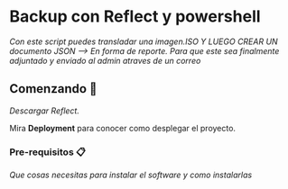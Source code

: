 # Backup con Reflect y powershell

_Con este script puedes transladar una imagen.ISO Y LUEGO CREAR UN documento JSON --> En forma de reporte. Para que este sea finalmente adjuntado y enviado al admin atraves de un correo_

## Comenzando 🚀

_Descargar Reflect._

Mira **Deployment** para conocer como desplegar el proyecto.


### Pre-requisitos 📋

_Que cosas necesitas para instalar el software y como instalarlas_